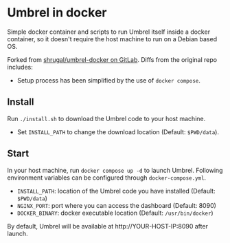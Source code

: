 # Umbrel in docker

Simple docker container and scripts to run Umbrel itself inside a docker
container, so it doesn't require the host machine to run on a Debian based OS.

Forked from [shrugal/umbrel-docker on GitLab](https://gitlab.com/shrugal/umbrel-docker/-/tree/main/). Diffs from the original repo includes:
- Setup process has been simplified by the use of `docker compose`.

## Install
Run `./install.sh` to download the Umbrel code to your host machine.
- Set `INSTALL_PATH` to change the download location (Default: `$PWD/data`).

## Start
In your host machine, run `docker compose up -d` to launch Umbrel. Following environment variables can be configured through `docker-compose.yml`.
- `INSTALL_PATH`: location of the Umbrel code you have installed (Default: `$PWD/data`)
- `NGINX_PORT`: port where you can access the dashboard (Default: 8090)
- `DOCKER_BINARY`: docker executable location (Default: `/usr/bin/docker`)

By default, Umbrel will be available at http://YOUR-HOST-IP:8090 after launch.
